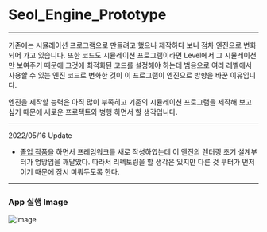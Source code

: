# Seol_Engine_Prototype

***

기존에는 시뮬레이션 프로그램으로 만들려고 했으나 제작하다 보니 점차 엔진으로 변화되어 가고 있습니다. 
또한 코드도 시뮬레이션 프로그램이라면 Level에서 그 시뮬레이션만 보여주기 때문에 그것에 최적화된 코드를 설정해야 하는데 범용으로 여러 레벨에서 사용할 수 있는 엔진 코드로 변화한 것이 이 프로그램이 엔진으로 방향을 바꾼 이유입니다.

엔진을 제작할 능력은 아직 많이 부족히고 기존의 시뮬레이션 프로그램을 제작해 보고 싶기 때문에 새로운 프로젝트와 병행 하면서 할 생각입니다.

*** 
2022/05/16 Update
* [졸업 작품](https://github.com/PYC-Graduation-Project/Revive)을 하면서 프레임워크를 새로 작성하였는데 이 엔진의 렌더링 초기 설계부터가 엉망임을 깨달았다. 따라서 리펙토링을 할 생각은 있지만 다른 것 부터가 먼저이기 때문에 잠시 미뤄두도록 한다.

***
### App 실행 Image
![image](https://user-images.githubusercontent.com/34498116/168600553-ccaf2c06-7c2c-42b5-9b5b-7a482ac919ed.png)

